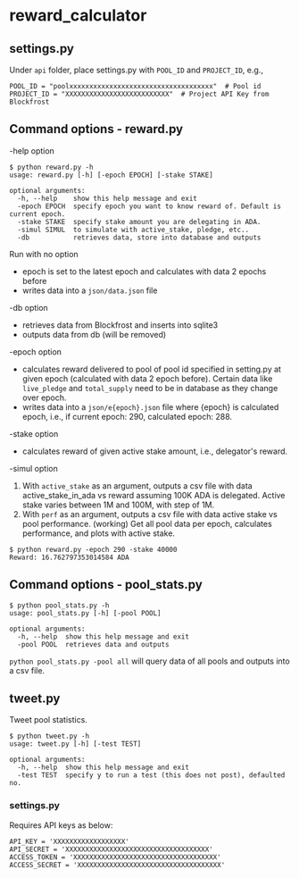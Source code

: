 # reward_calculator

## settings.py
Under `api` folder, place settings.py with `POOL_ID` and `PROJECT_ID`, e.g.,
```
POOL_ID = "poolxxxxxxxxxxxxxxxxxxxxxxxxxxxxxxxxxxxx"  # Pool id
PROJECT_ID = "XXXXXXXXXXXXXXXXXXXXXXXXXX"  # Project API Key from Blockfrost
```

## Command options - reward.py
-help option 
```
$ python reward.py -h
usage: reward.py [-h] [-epoch EPOCH] [-stake STAKE]

optional arguments:
  -h, --help    show this help message and exit
  -epoch EPOCH  specify epoch you want to know reward of. Default is current epoch.
  -stake STAKE  specify stake amount you are delegating in ADA.
  -simul SIMUL  to simulate with active_stake, pledge, etc..
  -db           retrieves data, store into database and outputs
```

Run with no option  
- epoch is set to the latest epoch and calculates with data 2 epochs before
- writes data into a `json/data.json` file 

-db option  
- retrieves data from Blockfrost and inserts into sqlite3  
- outputs data from db (will be removed)  

-epoch option  
- calculates reward delivered to pool of pool id specified in setting.py at given epoch (calculated with data 2 epoch before). Certain data like `live_pledge` and `total_supply` need to be in database as they change over epoch.  
- writes data into a `json/e{epoch}.json` file where {epoch} is calculated epoch, i.e., if current epoch: 290, calculated epoch: 288. 

-stake option
- calculates reward of given active stake amount, i.e., delegator's reward.

-simul option
1. With `active_stake` as an argument, outputs a csv file with data active_stake_in_ada vs reward assuming 100K ADA is delegated.
Active stake varies between 1M and 100M, with step of 1M.
1. With `perf` as an argument, outputs a csv file with data active stake vs pool performance. (working) 
Get all pool data per epoch, calculates performance, and plots with active stake.
```
$ python reward.py -epoch 290 -stake 40000
Reward: 16.762797353014584 ADA
```

## Command options - pool_stats.py

```
$ python pool_stats.py -h
usage: pool_stats.py [-h] [-pool POOL]

optional arguments:
  -h, --help  show this help message and exit
  -pool POOL  retrieves data and outputs
```

`python pool_stats.py -pool all` will query data of all pools and outputs into a csv file.


## tweet.py
Tweet pool statistics.
```
$ python tweet.py -h
usage: tweet.py [-h] [-test TEST]

optional arguments:
  -h, --help  show this help message and exit
  -test TEST  specify y to run a test (this does not post), defaulted no.
```

### settings.py
Requires API keys as below:
```
API_KEY = 'XXXXXXXXXXXXXXXXXX'
API_SECRET = 'XXXXXXXXXXXXXXXXXXXXXXXXXXXXXXXXXXXX'
ACCESS_TOKEN = 'XXXXXXXXXXXXXXXXXXXXXXXXXXXXXXXXXXXX'
ACCESS_SECRET = 'XXXXXXXXXXXXXXXXXXXXXXXXXXXXXXXXXXXX'
```

